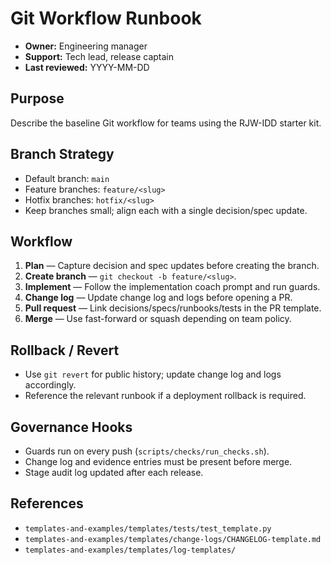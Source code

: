 # Git Workflow Runbook

- **Owner:** Engineering manager
- **Support:** Tech lead, release captain
- **Last reviewed:** YYYY-MM-DD

## Purpose
Describe the baseline Git workflow for teams using the RJW-IDD starter kit.

## Branch Strategy
- Default branch: `main`
- Feature branches: `feature/<slug>`
- Hotfix branches: `hotfix/<slug>`
- Keep branches small; align each with a single decision/spec update.

## Workflow
1. **Plan** — Capture decision and spec updates before creating the branch.
2. **Create branch** — `git checkout -b feature/<slug>`.
3. **Implement** — Follow the implementation coach prompt and run guards.
4. **Change log** — Update change log and logs before opening a PR.
5. **Pull request** — Link decisions/specs/runbooks/tests in the PR template.
6. **Merge** — Use fast-forward or squash depending on team policy.

## Rollback / Revert
- Use `git revert` for public history; update change log and logs accordingly.
- Reference the relevant runbook if a deployment rollback is required.

## Governance Hooks
- Guards run on every push (`scripts/checks/run_checks.sh`).
- Change log and evidence entries must be present before merge.
- Stage audit log updated after each release.

## References
- `templates-and-examples/templates/tests/test_template.py`
- `templates-and-examples/templates/change-logs/CHANGELOG-template.md`
- `templates-and-examples/templates/log-templates/`
